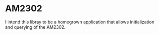 # AM2302
I intend this libray to be a homegrown application that allows initialization and querying of the AM2302.
